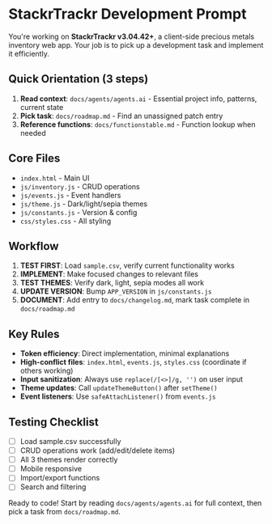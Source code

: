 # StackrTrackr Development Prompt

You're working on **StackrTrackr v3.04.42+**, a client-side precious metals inventory web app. Your job is to pick up a development task and implement it efficiently.

## Quick Orientation (3 steps)

1. **Read context**: `docs/agents/agents.ai` - Essential project info, patterns, current state
2. **Pick task**: `docs/roadmap.md` - Find an unassigned patch entry
3. **Reference functions**: `docs/functionstable.md` - Function lookup when needed

## Core Files
- `index.html` - Main UI
- `js/inventory.js` - CRUD operations  
- `js/events.js` - Event handlers
- `js/theme.js` - Dark/light/sepia themes
- `js/constants.js` - Version & config
- `css/styles.css` - All styling

## Workflow
1. **TEST FIRST**: Load `sample.csv`, verify current functionality works
2. **IMPLEMENT**: Make focused changes to relevant files
3. **TEST THEMES**: Verify dark, light, sepia modes all work
4. **UPDATE VERSION**: Bump `APP_VERSION` in `js/constants.js`
5. **DOCUMENT**: Add entry to `docs/changelog.md`, mark task complete in `docs/roadmap.md`

## Key Rules
- **Token efficiency**: Direct implementation, minimal explanations
- **High-conflict files**: `index.html`, `events.js`, `styles.css` (coordinate if others working)
- **Input sanitization**: Always use `replace(/[<>]/g, '')` on user input
- **Theme updates**: Call `updateThemeButton()` after `setTheme()`
- **Event listeners**: Use `safeAttachListener()` from `events.js`

## Testing Checklist
- [ ] Load sample.csv successfully
- [ ] CRUD operations work (add/edit/delete items)
- [ ] All 3 themes render correctly
- [ ] Mobile responsive
- [ ] Import/export functions
- [ ] Search and filtering

Ready to code! Start by reading `docs/agents/agents.ai` for full context, then pick a task from `docs/roadmap.md`.
